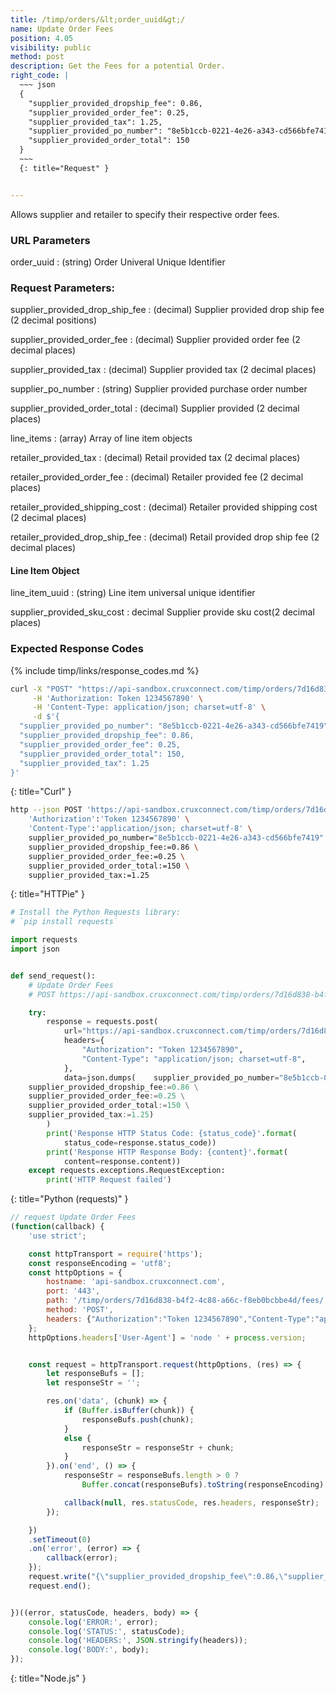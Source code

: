 ```yaml
---
title: /timp/orders/&lt;order_uuid&gt;/
name: Update Order Fees
position: 4.05
visibility: public
method: post
description: Get the Fees for a potential Order.
right_code: |
  ~~~ json
  {
    "supplier_provided_dropship_fee": 0.86,
    "supplier_provided_order_fee": 0.25,
    "supplier_provided_tax": 1.25,
    "supplier_provided_po_number": "8e5b1ccb-0221-4e26-a343-cd566bfe7419",
    "supplier_provided_order_total": 150
  }
  ~~~
  {: title="Request" }


---
```

Allows supplier and retailer to specify their respective order fees.

### URL Parameters

order_uuid
: (string) Order Univeral Unique Identifier

### Request Parameters:

supplier_provided_drop_ship_fee
: (decimal) Supplier provided drop ship fee (2 decimal positions)

supplier_provided_order_fee
: (decimal) Supplier provided order fee (2 decimal places)

supplier_provided_tax
: (decimal) Supplier provided tax (2 decimal places)

supplier_po_number
: (string) Supplier provided purchase order number

supplier_provided_order_total
: (decimal) Supplier provided (2 decimal places)

line_items
: (array) Array of line item objects

retailer_provided_tax
: (decimal) Retail provided tax (2 decimal places)

retailer_provided_order_fee
: (decimal) Retailer provided fee (2 decimal places)

retailer_provided_shipping_cost
: (decimal) Retailer provided shipping cost (2 decimal places)

retailer_provided_drop_ship_fee
: (decimal) Retail provided drop ship fee (2 decimal places)

#### Line Item Object

line_item_uuid
: (string) Line item universal unique identifier

supplier_provided_sku_cost
: decimal Supplier provide sku cost(2 decimal places)

### Expected Response Codes

{% include timp/links/response_codes.md %}


~~~ bash
curl -X "POST" "https://api-sandbox.cruxconnect.com/timp/orders/7d16d838-b4f2-4c88-a66c-f8eb0bcbbe4d/fees/" \
     -H 'Authorization: Token 1234567890' \
     -H 'Content-Type: application/json; charset=utf-8' \
     -d $'{
  "supplier_provided_po_number": "8e5b1ccb-0221-4e26-a343-cd566bfe7419",
  "supplier_provided_dropship_fee": 0.86,
  "supplier_provided_order_fee": 0.25,
  "supplier_provided_order_total": 150,
  "supplier_provided_tax": 1.25
}'

~~~
{: title="Curl" }

~~~ bash
http --json POST 'https://api-sandbox.cruxconnect.com/timp/orders/7d16d838-b4f2-4c88-a66c-f8eb0bcbbe4d/fees/' \
    'Authorization':'Token 1234567890' \
    'Content-Type':'application/json; charset=utf-8' \
    supplier_provided_po_number="8e5b1ccb-0221-4e26-a343-cd566bfe7419" \
    supplier_provided_dropship_fee:=0.86 \
    supplier_provided_order_fee:=0.25 \
    supplier_provided_order_total:=150 \
    supplier_provided_tax:=1.25

~~~
{: title="HTTPie" }

~~~ python
# Install the Python Requests library:
# `pip install requests`

import requests
import json


def send_request():
    # Update Order Fees
    # POST https://api-sandbox.cruxconnect.com/timp/orders/7d16d838-b4f2-4c88-a66c-f8eb0bcbbe4d/fees/

    try:
        response = requests.post(
            url="https://api-sandbox.cruxconnect.com/timp/orders/7d16d838-b4f2-4c88-a66c-f8eb0bcbbe4d/fees/",
            headers={
                "Authorization": "Token 1234567890",
                "Content-Type": "application/json; charset=utf-8",
            },
            data=json.dumps(    supplier_provided_po_number="8e5b1ccb-0221-4e26-a343-cd566bfe7419" \
    supplier_provided_dropship_fee:=0.86 \
    supplier_provided_order_fee:=0.25 \
    supplier_provided_order_total:=150 \
    supplier_provided_tax:=1.25)
        )
        print('Response HTTP Status Code: {status_code}'.format(
            status_code=response.status_code))
        print('Response HTTP Response Body: {content}'.format(
            content=response.content))
    except requests.exceptions.RequestException:
        print('HTTP Request failed')

~~~
{: title="Python (requests)" }

~~~ javascript
// request Update Order Fees
(function(callback) {
    'use strict';

    const httpTransport = require('https');
    const responseEncoding = 'utf8';
    const httpOptions = {
        hostname: 'api-sandbox.cruxconnect.com',
        port: '443',
        path: '/timp/orders/7d16d838-b4f2-4c88-a66c-f8eb0bcbbe4d/fees/',
        method: 'POST',
        headers: {"Authorization":"Token 1234567890","Content-Type":"application/json; charset=utf-8"}
    };
    httpOptions.headers['User-Agent'] = 'node ' + process.version;


    const request = httpTransport.request(httpOptions, (res) => {
        let responseBufs = [];
        let responseStr = '';

        res.on('data', (chunk) => {
            if (Buffer.isBuffer(chunk)) {
                responseBufs.push(chunk);
            }
            else {
                responseStr = responseStr + chunk;
            }
        }).on('end', () => {
            responseStr = responseBufs.length > 0 ?
                Buffer.concat(responseBufs).toString(responseEncoding) : responseStr;

            callback(null, res.statusCode, res.headers, responseStr);
        });

    })
    .setTimeout(0)
    .on('error', (error) => {
        callback(error);
    });
    request.write("{\"supplier_provided_dropship_fee\":0.86,\"supplier_provided_order_fee\":0.25,\"supplier_provided_tax\":1.25,\"supplier_provided_po_number\":\"8e5b1ccb-0221-4e26-a343-cd566bfe7419\",\"supplier_provided_order_total\":150}")
    request.end();


})((error, statusCode, headers, body) => {
    console.log('ERROR:', error);
    console.log('STATUS:', statusCode);
    console.log('HEADERS:', JSON.stringify(headers));
    console.log('BODY:', body);
});

~~~
{: title="Node.js" }
